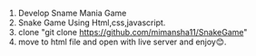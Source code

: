 1. Develop Sname Mania Game
2. Snake Game Using Html,css,javascript.
3. clone "git clone https://github.com/mimansha11/SnakeGame"
4. move to html file and open with live server and enjoy😊.
